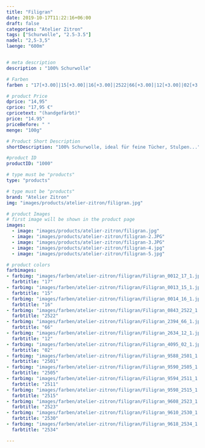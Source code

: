 ```yaml
---
title: "Filigran"
date: 2019-10-17T11:22:16+06:00
draft: false
categories: "Atelier Zitron"
tags: ["Schurwolle", "2.5-3.5"]
nadel: "2,5-3,5" 
laenge: "600m"	


# meta description
description : "100% Schurwolle"

# Farben
farben : "17[+3.00]|15[+3.00]|16[+3.00]|2522|66[+3.00]|12[+3.00]|02[+3.00]|2501|2505|2511|2515|2523|2530|2534"

# product Price
dprice: "14,95"
cprice: "17,95 €"
cpricetext: "(handgefärbt)"
price: "14.95"
priceBefore: " "
menge: "100g"

# Product Short Description
shortDescription: "100% Schurwolle, ideal für feine Tücher, Stulpen..."

#product ID
productID: "1000"

# type must be "products"
type: "products"

# type must be "products"
brand: "Atelier Zitron"
img: "images/products/atelier-zitron/filigran.jpg"   

# product Images
# first image will be shown in the product page
images:
  - image: "images/products/atelier-zitron/filigran.jpg"
  - image: "images/products/atelier-zitron/filigran-2.JPG"
  - image: "images/products/atelier-zitron/filigran-3.JPG"
  - image: "images/products/atelier-zitron/filigran-4.jpg"
  - image: "images/products/atelier-zitron/filigran-5.jpg"

# product colors
farbimages:
- farbimg: "images/farben/atelier-zitron/filigran/Filigran_0012_17_1.jpg"	
  farbtitle: "17"
- farbimg: "images/farben/atelier-zitron/filigran/Filigran_0013_15_1.jpg"	
  farbtitle: "15"
- farbimg: "images/farben/atelier-zitron/filigran/Filigran_0014_16_1.jpg"	
  farbtitle: "16"
- farbimg: "images/farben/atelier-zitron/filigran/Filigran_0843_2522_1.jpg"
  farbtitle: "2522"
- farbimg: "images/farben/atelier-zitron/filigran/Filigran_2394_66_1.jpg"	
  farbtitle: "66"
- farbimg: "images/farben/atelier-zitron/filigran/Filigran_2634_12_1.jpg"	
  farbtitle: "12"
- farbimg: "images/farben/atelier-zitron/filigran/Filigran_4095_02_1.jpg"	
  farbtitle: "02"
- farbimg: "images/farben/atelier-zitron/filigran/Filigran_9588_2501_1.jpg"	
  farbtitle: "2501"
- farbimg: "images/farben/atelier-zitron/filigran/Filigran_9590_2505_1.jpg"	
  farbtitle: "2505"
- farbimg: "images/farben/atelier-zitron/filigran/Filigran_9594_2511_1.jpg"	
  farbtitle: "2511"
- farbimg: "images/farben/atelier-zitron/filigran/Filigran_9598_2515_1.jpg"	
  farbtitle: "2515"
- farbimg: "images/farben/atelier-zitron/filigran/Filigran_9608_2523_1.jpg"	
  farbtitle: "2523"
- farbimg: "images/farben/atelier-zitron/filigran/Filigran_9610_2530_1.jpg"	
  farbtitle: "2530"
- farbimg: "images/farben/atelier-zitron/filigran/Filigran_9618_2534_1.jpg"	
  farbtitle: "2534"

---
```



